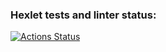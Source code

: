 ### Hexlet tests and linter status:
[![Actions Status](https://github.com/SergeiKiss/frontend-project-46/workflows/hexlet-check/badge.svg)](https://github.com/SergeiKiss/frontend-project-46/actions)